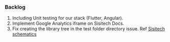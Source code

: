 ### Backlog

1. Including Unit testing for our stack (Flutter, Angular).
1. Implement Google Analytics iframe on Sisitech Docs.
1. Fix creating the library tree in the test folder directory issue. Ref [Sisitech schematics](http://npm.request.africa/-/web/detail/@sisitech/schematics)
